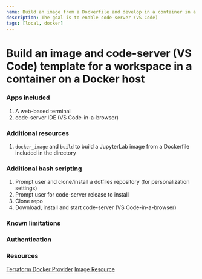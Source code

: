 ```yaml
---
name: Build an image from a Dockerfile and develop in a container in a Docker host with code-server
description: The goal is to enable code-server (VS Code) 
tags: [local, docker]
---
```


# Build an image and code-server (VS Code) template for a workspace in a container on a Docker host

### Apps included
1. A web-based terminal
1. code-server IDE (VS Code-in-a-browser)

### Additional resources
1. `docker_image` and `build` to build a JupyterLab image from a Dockerfile included in the directory

### Additional bash scripting
1. Prompt user and clone/install a dotfiles repository (for personalization settings)
1. Prompt user for code-server release to install
1. Clone repo
1. Download, install and start code-server (VS Code-in-a-browser)

### Known limitations


### Authentication


### Resources
[Terraform Docker Provider](https://registry.terraform.io/providers/kreuzwerker/docker/latest/docs)
[Image Resource](https://registry.terraform.io/providers/kreuzwerker/docker/latest/docs/resources/image)

